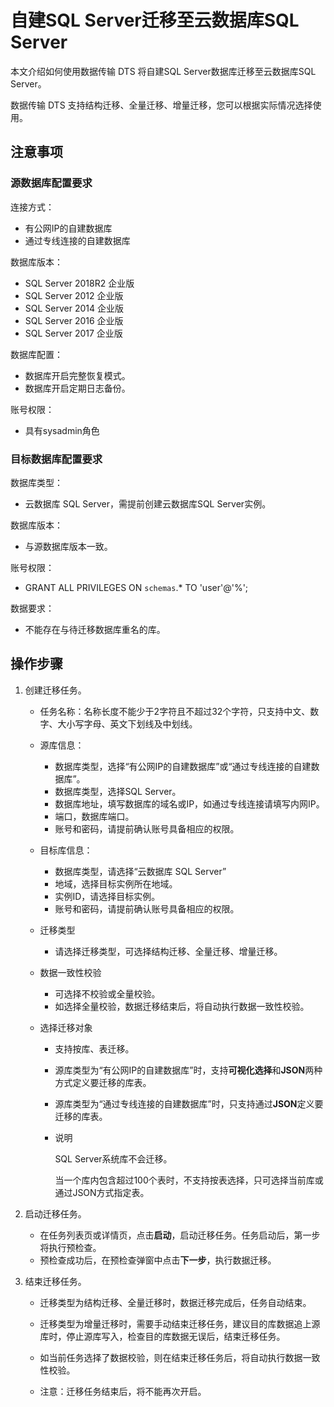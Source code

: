 # 自建SQL Server迁移至云数据库SQL Server

本文介绍如何使用数据传输 DTS 将自建SQL Server数据库迁移至云数据库SQL Server。

数据传输 DTS 支持结构迁移、全量迁移、增量迁移，您可以根据实际情况选择使用。

## 注意事项

### 源数据库配置要求

连接方式：

- 有公网IP的自建数据库
- 通过专线连接的自建数据库

数据库版本：

- SQL Server 2018R2 企业版
- SQL Server 2012 企业版
- SQL Server 2014 企业版
- SQL Server 2016 企业版
- SQL Server 2017 企业版

数据库配置：

- 数据库开启完整恢复模式。
- 数据库开启定期日志备份。

账号权限：

- 具有sysadmin角色

### 目标数据库配置要求

数据库类型：

- 云数据库 SQL Server，需提前创建云数据库SQL Server实例。

数据库版本：

- 与源数据库版本一致。

账号权限：

- GRANT ALL PRIVILEGES ON `schemas`.* TO 'user'@'%';

数据要求：

- 不能存在与待迁移数据库重名的库。

## 操作步骤

1. 创建迁移任务。

   - 任务名称：名称长度不能少于2字符且不超过32个字符，只支持中文、数字、大小写字母、英文下划线及中划线。

   - 源库信息：

     - 数据库类型，选择“有公网IP的自建数据库”或“通过专线连接的自建数据库”。
     - 数据库类型，选择SQL Server。
     - 数据库地址，填写数据库的域名或IP，如通过专线连接请填写内网IP。
     - 端口，数据库端口。
     - 账号和密码，请提前确认账号具备相应的权限。

   - 目标库信息：

     - 数据库类型，请选择“云数据库 SQL Server”
     - 地域，选择目标实例所在地域。
     - 实例ID，请选择目标实例。
     - 账号和密码，请提前确认账号具备相应的权限。

   - 迁移类型

     - 请选择迁移类型，可选择结构迁移、全量迁移、增量迁移。

   - 数据一致性校验

     - 可选择不校验或全量校验。
     - 如选择全量校验，数据迁移结束后，将自动执行数据一致性校验。

   - 选择迁移对象

     - 支持按库、表迁移。

     - 源库类型为“有公网IP的自建数据库”时，支持**可视化选择**和**JSON**两种方式定义要迁移的库表。

     - 源库类型为“通过专线连接的自建数据库”时，只支持通过**JSON**定义要迁移的库表。

     - 说明

       SQL Server系统库不会迁移。

       当一个库内包含超过100个表时，不支持按表选择，只可选择当前库或通过JSON方式指定表。

2. 启动迁移任务。

   - 在任务列表页或详情页，点击**启动**，启动迁移任务。任务启动后，第一步将执行预检查。
   - 预检查成功后，在预检查弹窗中点击**下一步**，执行数据迁移。

3. 结束迁移任务。

   - 迁移类型为结构迁移、全量迁移时，数据迁移完成后，任务自动结束。

   - 迁移类型为增量迁移时，需要手动结束迁移任务，建议目的库数据追上源库时，停止源库写入，检查目的库数据无误后，结束迁移任务。

   - 如当前任务选择了数据校验，则在结束迁移任务后，将自动执行数据一致性校验。

   - 注意：迁移任务结束后，将不能再次开启。

     